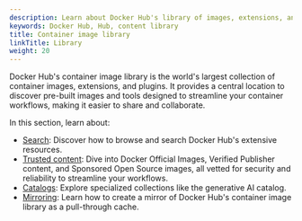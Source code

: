 ```yaml
---
description: Learn about Docker Hub's library of images, extensions, and plugins.
keywords: Docker Hub, Hub, content library
title: Container image library
linkTitle: Library
weight: 20
---
```


Docker Hub's container image library is the world's largest collection of
container images, extensions, and plugins. It provides a central location to
discover pre-built images and tools designed to streamline your container
workflows, making it easier to share and collaborate.

In this section, learn about:

- [Search](./search.md): Discover how to browse and search Docker Hub's extensive resources.
- [Trusted content](./trusted-content.md): Dive into Docker Official Images,
  Verified Publisher content, and Sponsored Open Source images, all vetted for
  security and reliability to streamline your workflows.
- [Catalogs](./catalogs.md): Explore specialized collections like the generative AI catalog.
- [Mirroring](./mirror.md): Learn how to create a mirror of Docker Hub's
  container image library as a pull-through cache.